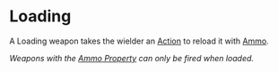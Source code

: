 # Loading

A Loading weapon takes the wielder an [Action](../../../../Game%20Procedures/Action.md) to reload it with [Ammo](Ammo%20Property.md).

*Weapons with the [Ammo Property](Ammo%20Property.md) can only be fired when loaded.*
